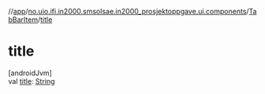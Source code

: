 //[app](../../../index.md)/[no.uio.ifi.in2000.smsolsae.in2000_prosjektoppgave.ui.components](../index.md)/[TabBarItem](index.md)/[title](title.md)

# title

[androidJvm]\
val [title](title.md): [String](https://kotlinlang.org/api/latest/jvm/stdlib/kotlin/-string/index.html)
